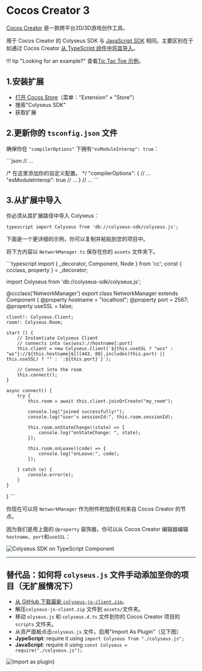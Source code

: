 # Cocos Creator 3 

[Cocos Creator](https://cocos.com/creator) 是一款跨平台2D/3D游戏创作工具。

用于 Cocos Creator 的 Colyseus SDK 与 [JavaScript SDK](/getting-started/javascript-client/) 相同。主要区别在于如通过 Cocos Creator [从 TypeScript 组件中将其导入](#importing-from-the-extension)。

!!! tip "Looking for an example?" 查看[Tic Tac Toe 示例](https://github.com/colyseus/cocos-demo-tictactoe)。

## 1\.安装扩展

- [打开 Cocos Store](https://store.cocos.com/app/en/detail/2937/)（菜单："Extension" » "Store"）
- 搜索"Colyseus SDK"
- 获取扩展

## 2\.更新你的 `tsconfig.json` 文件

确保你在 `"compilerOptions"` 下拥有`"esModuleInterop": true`：

\`\`\`json // ...

  /* 在这里添加你的自定义配置。 \*/ "compilerOptions": { // ... "esModuleInterop": true // ... } // ... \`\`\`

## 3\.从扩展中导入

你必须从其扩展路径中导入 Colyseus：

```typescript import Colyseus from 'db://colyseus-sdk/colyseus.js'; ```

下面是一个更详细的示例，你可以复制并粘贴到您的项目中。

将下方内容以 `NetworkManager.ts` 保存在你的 `assets` 文件夹下。

\`\`\`typescript import { \_decorator, Component, Node } from 'cc'; const { ccclass, property } = \_decorator;

import Colyseus from 'db://colyseus-sdk/colyseus.js';

@ccclass('NetworkManager') export class NetworkManager extends Component { @property hostname = "localhost"; @property port = 2567; @property useSSL = false;

    client!: Colyseus.Client;
    room!: Colyseus.Room;

    start () {
        // Instantiate Colyseus Client
        // connects into (ws|wss)://hostname[:port]
        this.client = new Colyseus.Client(`${this.useSSL ? "wss" : "ws"}://${this.hostname}${([443, 80].includes(this.port) || this.useSSL) ? "" : `:${this.port}`}`);

        // Connect into the room
        this.connect();
    }

    async connect() { 
        try {
            this.room = await this.client.joinOrCreate("my_room");

            console.log("joined successfully!");
            console.log("user's sessionId:", this.room.sessionId);

            this.room.onStateChange((state) => {
                console.log("onStateChange: ", state);
            });

            this.room.onLeave((code) => {
                console.log("onLeave:", code);
            });

        } catch (e) {
            console.error(e);
        }
    }
} \`\`\`

你现在可以将 `NetworkManager` 作为附件附加到任何来自 Cocos Creator 的节点。 

因为我们是用上面的 `@property` 装饰器，你可以从 Cocos Creator 编辑器编辑`hostname`、`port`和`useSSL`：

![Colyseus SDK on TypeScript Component](cocos-creator-component.png)


---

## 替代品：如何将 `colyseus.js` 文件手动添加至你的项目（无扩展情况下）

- [从 GitHub 下载最新 `colyseus-js-client.zip`](https://github.com/colyseus/colyseus.js/releases)。
- 解压`colyseus-js-client.zip` 文件到 `assets/`文件夹。
- 移动 `olyseus.js` 和 `colyseus.d.ts` 文件到你的 Cocos Creator 项目的 `scripts` 文件夹。
- 从资产面板点击`colyseus.js` 文件，启用"Import As Plugin"（见下图）
- **JypeScript**: require it using `import Colyseus from "./colyseus.js";`
- **JavaScript**: require it using `const Colyseus = require("./colyseus.js");`

![Import as plugin](cocos-creator-import-as-plugin.png)}
